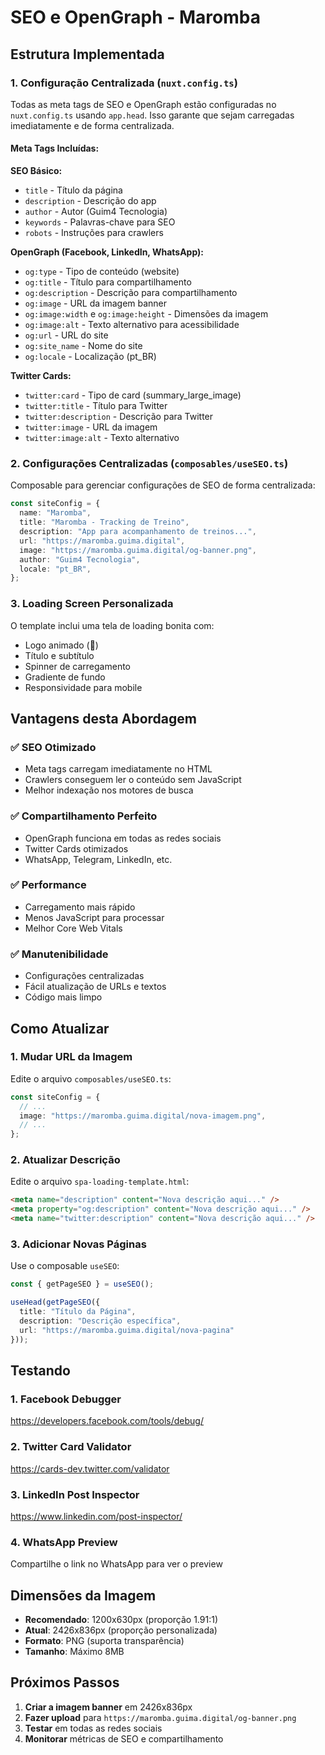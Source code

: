 # SEO e OpenGraph - Maromba

## Estrutura Implementada

### 1. Configuração Centralizada (`nuxt.config.ts`)

Todas as meta tags de SEO e OpenGraph estão configuradas no `nuxt.config.ts` usando `app.head`. Isso garante que sejam carregadas imediatamente e de forma centralizada.

#### Meta Tags Incluídas:

**SEO Básico:**
- `title` - Título da página
- `description` - Descrição do app
- `author` - Autor (Guim4 Tecnologia)
- `keywords` - Palavras-chave para SEO
- `robots` - Instruções para crawlers

**OpenGraph (Facebook, LinkedIn, WhatsApp):**
- `og:type` - Tipo de conteúdo (website)
- `og:title` - Título para compartilhamento
- `og:description` - Descrição para compartilhamento
- `og:image` - URL da imagem banner
- `og:image:width` e `og:image:height` - Dimensões da imagem
- `og:image:alt` - Texto alternativo para acessibilidade
- `og:url` - URL do site
- `og:site_name` - Nome do site
- `og:locale` - Localização (pt_BR)

**Twitter Cards:**
- `twitter:card` - Tipo de card (summary_large_image)
- `twitter:title` - Título para Twitter
- `twitter:description` - Descrição para Twitter
- `twitter:image` - URL da imagem
- `twitter:image:alt` - Texto alternativo

### 2. Configurações Centralizadas (`composables/useSEO.ts`)

Composable para gerenciar configurações de SEO de forma centralizada:

```typescript
const siteConfig = {
  name: "Maromba",
  title: "Maromba - Tracking de Treino",
  description: "App para acompanhamento de treinos...",
  url: "https://maromba.guima.digital",
  image: "https://maromba.guima.digital/og-banner.png",
  author: "Guim4 Tecnologia",
  locale: "pt_BR",
};
```

### 3. Loading Screen Personalizada

O template inclui uma tela de loading bonita com:
- Logo animado (💪)
- Título e subtítulo
- Spinner de carregamento
- Gradiente de fundo
- Responsividade para mobile

## Vantagens desta Abordagem

### ✅ **SEO Otimizado**
- Meta tags carregam imediatamente no HTML
- Crawlers conseguem ler o conteúdo sem JavaScript
- Melhor indexação nos motores de busca

### ✅ **Compartilhamento Perfeito**
- OpenGraph funciona em todas as redes sociais
- Twitter Cards otimizados
- WhatsApp, Telegram, LinkedIn, etc.

### ✅ **Performance**
- Carregamento mais rápido
- Menos JavaScript para processar
- Melhor Core Web Vitals

### ✅ **Manutenibilidade**
- Configurações centralizadas
- Fácil atualização de URLs e textos
- Código mais limpo

## Como Atualizar

### 1. Mudar URL da Imagem
Edite o arquivo `composables/useSEO.ts`:
```typescript
const siteConfig = {
  // ...
  image: "https://maromba.guima.digital/nova-imagem.png",
  // ...
};
```

### 2. Atualizar Descrição
Edite o arquivo `spa-loading-template.html`:
```html
<meta name="description" content="Nova descrição aqui..." />
<meta property="og:description" content="Nova descrição aqui..." />
<meta name="twitter:description" content="Nova descrição aqui..." />
```

### 3. Adicionar Novas Páginas
Use o composable `useSEO`:
```typescript
const { getPageSEO } = useSEO();

useHead(getPageSEO({
  title: "Título da Página",
  description: "Descrição específica",
  url: "https://maromba.guima.digital/nova-pagina"
}));
```

## Testando

### 1. Facebook Debugger
https://developers.facebook.com/tools/debug/

### 2. Twitter Card Validator
https://cards-dev.twitter.com/validator

### 3. LinkedIn Post Inspector
https://www.linkedin.com/post-inspector/

### 4. WhatsApp Preview
Compartilhe o link no WhatsApp para ver o preview

## Dimensões da Imagem

- **Recomendado**: 1200x630px (proporção 1.91:1)
- **Atual**: 2426x836px (proporção personalizada)
- **Formato**: PNG (suporta transparência)
- **Tamanho**: Máximo 8MB

## Próximos Passos

1. **Criar a imagem banner** em 2426x836px
2. **Fazer upload** para `https://maromba.guima.digital/og-banner.png`
3. **Testar** em todas as redes sociais
4. **Monitorar** métricas de SEO e compartilhamento
